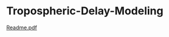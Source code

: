 # Tropospheric-Delay-Modeling
[Readme.pdf](https://github.com/jmukobi/Tropospheric-Delay-Modeling/files/8283501/Readme.pdf)
